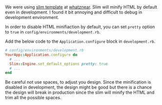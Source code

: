 <!--


---
 "Rails : Disable slim template HTML minification in development"
excerpt: "Rails : Disable slim template HTML minification in development"
date: 2014-07-01 00:00:00 IST
updated: 2014-07-01 00:00:00 IST
categories: rails, slim
tags: rails, slim
---

-->
<!DOCTYPE html>
<html>

<head>
  <title>basic-git-workflow</title>
  <meta charset="utf-8">
  <meta name="viewport" content="width=device-width, initial-scale=1.0">

  <link rel="stylesheet" href="./css/bootstrap.css">
  <link rel="stylesheet" href="./css/bootstrap.grid.css">
  <link rel="stylesheet" href="./css/bootstrap.min.css">
  <link rel="stylesheet" href="./css/bootstrap-reboot.min.css">
  <link rel="stylesheet" href="./css/bootstrap.css.map">
  <link rel="stylesheet" href="./css/blog-home.css">
  <link rel="stylesheet" href="./css/prism.css">
  <script async defer src="./css/prism.js"></script>
</head>

<body>

We were using [slim template](http://slim-lang.com/) at [whatznear](http://whatznear.com/). Slim will minify HTML by default even in development. I found it bit annoying and difficult to debug in development environment.

In order to disable HTML minifiaction by default, you can set `pretty` option to `true` in `config/environments/development.rb`.

Add the below code to the `Application.configure` block in `development.rb`.

```rb
# config/environments/development.rb
YourApp::Application.configure do
  # ...
  Slim::Engine.set_default_options pretty: true
  # ...
end
```

Be careful not use spaces, to adjust you design. Since the minification is disabled in development, the design might be good but there is a chance the design will break in production since the slim will minify the HTML and trim all the possible spaces.
